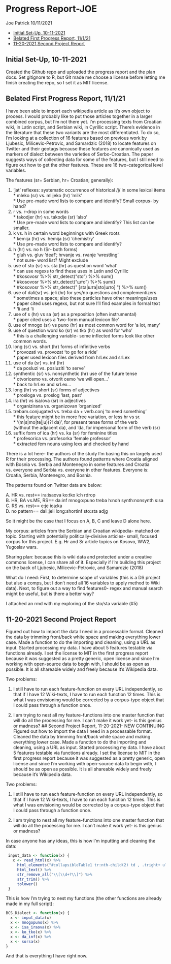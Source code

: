 Progress Report-JOE
================
Joe Patrick
10/11/2021

-   [Initial Set-Up, 10-11-2021](#initial-set-up-10-11-2021)
-   [Belated First Progress Report,
    11/1/21](#belated-first-progress-report-11121)
-   [11-20-2021 Second Project
    Report](#11-20-2021-second-project-report)

## Initial Set-Up, 10-11-2021

Created the Github repo and uploaded the progress report and the plan
docs. Set gitignore to R, but Git made me choose a license before
letting me finish creating the repo, so I set it as MIT license.

## Belated First Progress Report, 11/1/21

I have been able to import each wikipedia article as it’s own object to
process. I would probably like to put those articles together in a
larger combined corpus, but I’m not there yet. I’m processing texts from
Croatian wiki, in Latin script, and Serbian wiki, in Cyrillic script.
There’s evidence in the literature that these two variants are the most
differentiated. To do so, I’m looking at a collection of 16 features
based on previous work by Ljubesic, Milicevic-Petrovic, and Samardzic
(2018) to locate features on Twitter and their geotags because these
features are canonically used as markers of dialect between the
varieties of Serbo-Croatian. The paper suggests ways of collecting data
for some of the features, but I still need to figure out how to get the
other features. These are 16 two-categorical level variables.

The features (sr= Serbian, hr= Croatian; generally):  
1. ‘jat’ reflexes: systematic occurrence of historical /j/ in some
lexical items  
\* mleko (sr) vs. mlijeko (hr) ‘milk’  
\* Use pre-made word lists to compare and identify? Small corpus- by
hand?  
2. r vs. r-drop in some words  
\* takodjer (hr) vs. takodje (sr) ‘also’  
\* Use pre-made word lists to compare and identify? This list can be
smaller.  
3. k vs. h in certain word beginnings with Greek roots  
\* kemija (hr) vs. hemija (sr) ‘chemistry’  
\* Use pre-made word lists to compare and identify?  
4. h (hr) vs. no h (Sr- both forms)  
\* gluh vs. gluv ‘deaf’; hrvanje vs. rvanje ‘wrestling’  
\* not sure- word list? Might exclude  
5. use of sto (sr) vs. sta (hr) as question word ‘what’  
\* can use regexs to find these uses in Latin and Cyrillic  
\* \#kosovosr %&gt;% str\_detect(“sto”) %&gt;% sum()  
\* \#kosovosr %&gt;% str\_detect(“што”) %&gt;% sum()  
\* \#kosovosr %&gt;% str\_detect(" \[sta\|шта\|sto\|што\] ") %&gt;%
sum()  
6. use of dali(sr) vs. jeli (hr) for yes/no questions and
complementizers  
\* sometimes a space; also these particles have other meanings/uses  
\* paper cited uses regexs, but not sure I’ll find examples in formal
text  
\* ‘li and ‘li  
7. use of s (hr) vs sa (sr) as a preposition (often instrumental)  
\* paper cited uses a ’two-form manual lexicon file’  
8. use of mnogo (sr) vs puno (hr) as most common word for ‘a lot,
many’  
9. use of question word ko (sr) vs tko (hr) as word for ‘who’  
\* this is a challenging variable- some inflected forms look like
other  
common words.  
10. long (sr) vs. short (hr) forms of infinitive verbs  
\* provozati vs. provozat ‘to go for a ride’  
\* paper used lexicon files derived from hrLex and srLex  
11. use of da (sr) vs. inf (hr)  
\* da posluzi vs. posluziti ‘to serve’  
12. synthentic (sr) vs. nonsynthetic (hr) use of the future tense  
\* otvoricemo vs. otvorit cemo ‘we will open…’  
\* back to hrLex and srLex…  
13. long (hr) vs short (sr) forms of adjectives  
\* prosloga vs. proslog ‘last, past’  
14. ira (hr) vs isa/ova (sr) in adjectives  
\* organizirana vs. organizovan ‘organized’  
15. trebam.conjugated vs. treba da + verb.conj ‘to need something’  
\* this feature might be in more free variation, or less hr vs sr.  
\* ‘(m\|s\|mo\|te\|ju)(?! da)’, for present tense forms of the verb  
(without the adjacent da), and ‘da, for impersonal form of the verb
(sr)  
16. suffix form of ica (hr) vs. ka (sr) for feminine titles  
\* profesorica vs. profesorka ’female professor’  
\* extracted fem nouns using lexs and checked by hand

There is a lot here- the authors of the study I’m basing this on largely
used R for their processing. The authors found patterns where Croatia
aligned with Bosnia vs. Serbia and Montenegro in some features and
Croatia vs. everyone and Serbia vs. everyone in other features. Everyone
is: Croatia, Serbia, Montenegro, and Bosnia.

The patterns found on Twitter data are below:

A. HR vs. rest== ira:isaova ko:tko k:h rdrop  
B. HR, BA vs.ME, RS== da:inf mnogo:puno treba h:noh synth:nonsynth
s:sa  
C. RS vs. rest== e:je ica:ka  
D. no pattern== dali:jeli long:shortinf sto:sta adjg

So it might be the case that I focus on A, B, C and leave D alone here.

My corpus: articles from the Serbian and Croatian wikipedia- matched on
topic. Starting with potentially politically-divisive articles- small,
focused corpus for this project. E.g. Hr and Sr article topics on
Kosovo, WW2, Yugoslav wars.

Sharing plan: because this is wiki data and protected under a creative
commons license, I can share all of it. Especially if I’m building this
project on the back of Ljubesic, Milicevic-Petrovic, and Samardzic
(2018)

What do I need: First, to determine scope of variables (this is a DS
project but also a comps, but I don’t need all 16 variables to apply
method to Wiki data). Next, to figure out a way to find features0- regex
and manual search might be useful, but is there a better way?

I attached an rmd with my exploring of the sto/sta variable (\#5)

## 11-20-2021 Second Project Report

Figured out how to import the data I need in a processable format.
Cleaned the data by trimming front/back white space and making
everything lower case. Made a function to do the importing and cleaning,
using a URL as input. Started processing my data. I have about 5
features testable via functions already. I set the license to MIT in the
first progress report because it was suggested as a pretty generic, open
license and since I’m working with open-source data to begin with, I
should be as open as possible. It is all shareable widely and freely
because it’s Wikipedia data.

Two problems:

1.  I still have to run each feature-function on every URL
    independently, so that if I have 12 Wiki-texts, I have to run each
    function 12 times. This is what I was envisioning would be corrected
    by a corpus-type object that I could pass through a function once.

2.  I am trying to nest all my feature-functions into one master
    function that will do all the processing for me. I can’t make it
    work yet- is this genius or madness? \#\# Second Project Report,
    11-20-2021- NEW CONTINUING Figured out how to import the data I need
    in a processable format. Cleaned the data by trimming front/back
    white space and making everything lower case. Made a function to do
    the importing and cleaning, using a URL as input. Started processing
    my data. I have about 5 features testable via functions already. I
    set the license to MIT in the first progress report because it was
    suggested as a pretty generic, open license and since I’m working
    with open-source data to begin with, I should be as open as
    possible. It is all shareable widely and freely because it’s
    Wikipedia data.

Two problems:

1.  I still have to run each feature-function on every URL
    independently, so that if I have 12 Wiki-texts, I have to run each
    function 12 times. This is what I was envisioning would be corrected
    by a corpus-type object that I could pass through a function once.

2.  I am trying to nest all my feature-functions into one master
    function that will do all the processing for me. I can’t make it
    work yet- is this genius or madness?

In case anyone has any ideas, this is how I’m inputting and cleaning the
data:

``` r
 input_data <- function(x) {
   x <- read_html(x) %>% 
     html_elements("#collapsibleTable1 tr:nth-child(2) td , .tright+ ul li , .infobox small , #mw-content-text p") %>% 
     html_text() %>% 
     str_remove_all("\\[\\d+?\\]") %>%
     str_trim() %>% 
     tolower()
 }
```

This is how I’m trying to nest my functions (the other functions are
already made in my full script):

``` r
BCS_Dialect <- function(x) { 
  x <- input_data(x)
  x <- mnogopuno(x) %>%
  x <- isa_iraova(x) %>%
  x <- ko_tko(x) %>%
  x <- da_inf(x) %>%
  x <- sorsa(x)
}
```

And that is everything I have right now.
